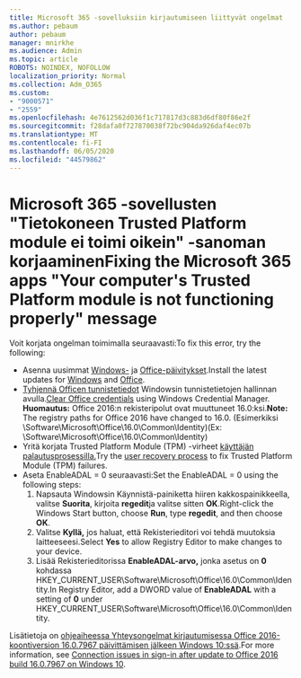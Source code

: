 ```yaml
---
title: Microsoft 365 -sovelluksiin kirjautumiseen liittyvät ongelmat
ms.author: pebaum
author: pebaum
manager: mnirkhe
ms.audience: Admin
ms.topic: article
ROBOTS: NOINDEX, NOFOLLOW
localization_priority: Normal
ms.collection: Adm_O365
ms.custom:
- "9000571"
- "2559"
ms.openlocfilehash: 4e7612562d036f1c717817d3c883d6df80f86e2f
ms.sourcegitcommit: f28dafa0f727870038f72bc904da926daf4ec07b
ms.translationtype: MT
ms.contentlocale: fi-FI
ms.lasthandoff: 06/05/2020
ms.locfileid: "44579862"
---
```

# <a name="fixing-the-microsoft-365-apps-your-computers-trusted-platform-module-is-not-functioning-properly-message"></a><span data-ttu-id="bc0e7-102">Microsoft 365 -sovellusten "Tietokoneen Trusted Platform module ei toimi oikein" -sanoman korjaaminen</span><span class="sxs-lookup"><span data-stu-id="bc0e7-102">Fixing the Microsoft 365 apps "Your computer's Trusted Platform module is not functioning properly" message</span></span>

<span data-ttu-id="bc0e7-103">Voit korjata ongelman toimimalla seuraavasti:</span><span class="sxs-lookup"><span data-stu-id="bc0e7-103">To fix this error, try the following:</span></span>

- <span data-ttu-id="bc0e7-104">Asenna uusimmat [Windows-](https://support.microsoft.com/help/4027667/windows-10-update) ja [Office-päivitykset](https://support.office.com/article/update-office-and-your-computer-with-microsoft-update-2ab296f3-7f03-43a2-8e50-46de917611c5).</span><span class="sxs-lookup"><span data-stu-id="bc0e7-104">Install the latest updates for [Windows](https://support.microsoft.com/help/4027667/windows-10-update) and [Office](https://support.office.com/article/update-office-and-your-computer-with-microsoft-update-2ab296f3-7f03-43a2-8e50-46de917611c5).</span></span>
- <span data-ttu-id="bc0e7-105">[Tyhjennä Officen tunnistetiedot](https://docs.microsoft.com/eoffice/troubleshoot/error-messages/another-account-already-signed-in#step-3-clear-cached-credentials-on-the-computer) Windowsin tunnistetietojen hallinnan avulla.</span><span class="sxs-lookup"><span data-stu-id="bc0e7-105">[Clear Office credentials](https://docs.microsoft.com/eoffice/troubleshoot/error-messages/another-account-already-signed-in#step-3-clear-cached-credentials-on-the-computer) using Windows Credential Manager.</span></span><br/>
    <span data-ttu-id="bc0e7-106">**Huomautus:** Office 2016:n rekisteripolut ovat muuttuneet 16.0:ksi.</span><span class="sxs-lookup"><span data-stu-id="bc0e7-106">**Note:** The registry paths for Office 2016 have changed to 16.0.</span></span> <span data-ttu-id="bc0e7-107">(Esimerkiksi \Software\Microsoft\Office\16.0\Common\Identity\)</span><span class="sxs-lookup"><span data-stu-id="bc0e7-107">(Ex: \Software\Microsoft\Office\16.0\Common\Identity\)</span></span>
- <span data-ttu-id="bc0e7-108">Yritä korjata Trusted Platform Module (TPM) -virheet [käyttäjän palautusprosessilla.](https://docs.microsoft.com/office365/troubleshoot/administration/connection-issue-when-sign-in-office-2016#symptom-2)</span><span class="sxs-lookup"><span data-stu-id="bc0e7-108">Try the [user recovery process](https://docs.microsoft.com/office365/troubleshoot/administration/connection-issue-when-sign-in-office-2016#symptom-2) to fix Trusted Platform Module (TPM) failures.</span></span>
- <span data-ttu-id="bc0e7-109">Aseta EnableADAL = 0 seuraavasti:</span><span class="sxs-lookup"><span data-stu-id="bc0e7-109">Set the EnableADAL = 0 using the following steps:</span></span>  
    1. <span data-ttu-id="bc0e7-110">Napsauta Windowsin Käynnistä-painiketta hiiren kakkospainikkeella, valitse **Suorita**, kirjoita **regedit**ja valitse sitten **OK**.</span><span class="sxs-lookup"><span data-stu-id="bc0e7-110">Right-click the Windows Start button, choose **Run**, type **regedit**, and then choose **OK**.</span></span>
    2. <span data-ttu-id="bc0e7-111">Valitse **Kyllä,** jos haluat, että Rekisterieditori voi tehdä muutoksia laitteeseesi.</span><span class="sxs-lookup"><span data-stu-id="bc0e7-111">Select **Yes** to allow Registry Editor to make changes to your device.</span></span>
    3. <span data-ttu-id="bc0e7-112">Lisää Rekisterieditorissa **EnableADAL-arvo,** jonka asetus on **0** kohdassa HKEY_CURRENT_USER\Software\Microsoft\Office\16.0\Common\Identity.</span><span class="sxs-lookup"><span data-stu-id="bc0e7-112">In Registry Editor, add a DWORD value of **EnableADAL** with a setting of **0** under HKEY_CURRENT_USER\Software\Microsoft\Office\16.0\Common\Identity.</span></span>

<span data-ttu-id="bc0e7-113">Lisätietoja on [ohjeaiheessa Yhteysongelmat kirjautumisessa Office 2016-koontiversion 16.0.7967 päivittämisen jälkeen Windows 10:ssä](https://docs.microsoft.com/office365/troubleshoot/administration/connection-issue-when-sign-in-office-2016).</span><span class="sxs-lookup"><span data-stu-id="bc0e7-113">For more information, see [Connection issues in sign-in after update to Office 2016 build 16.0.7967 on Windows 10](https://docs.microsoft.com/office365/troubleshoot/administration/connection-issue-when-sign-in-office-2016).</span></span>